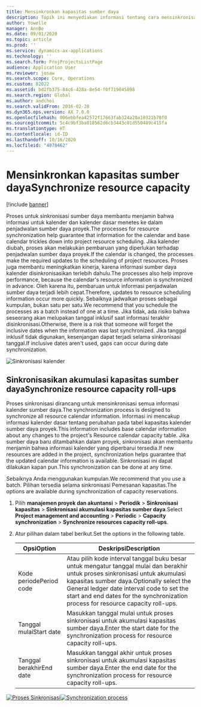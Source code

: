 ```yaml
---
title: Mensinkronkan kapasitas sumber daya
description: Topik ini menyediakan informasi tentang cara mensinkronisasi kapasitas sumber daya di seluruh kalender dan proyek.
author: Yowelle
manager: AnnBe
ms.date: 09/01/2020
ms.topic: article
ms.prod: ''
ms.service: dynamics-ax-applications
ms.technology: ''
ms.search.form: ProjProjectsListPage
audience: Application User
ms.reviewer: josaw
ms.search.scope: Core, Operations
ms.custom: 82022
ms.assetid: bd2fb375-84c6-428a-8e54-f0f719045898
ms.search.region: Global
ms.author: andchoi
ms.search.validFrom: 2016-02-28
ms.dyn365.ops.version: AX 7.0.0
ms.openlocfilehash: 006ebbfea42572f17663fab324a20a10321b78f0
ms.sourcegitcommit: 5c4c9bf3ba018562d6cb3443c01d550489c415fa
ms.translationtype: HT
ms.contentlocale: id-ID
ms.lasthandoff: 10/16/2020
ms.locfileid: "4078462"
---
```

# <a name="synchronize-resource-capacity"></a><span data-ttu-id="4229d-103">Mensinkronkan kapasitas sumber daya</span><span class="sxs-lookup"><span data-stu-id="4229d-103">Synchronize resource capacity</span></span>

[!include [banner](../includes/banner.md)]

<span data-ttu-id="4229d-104">Proses untuk sinkronisasi sumber daya membantu menjamin bahwa informasi untuk kalender dan kalender dasar menetes ke dalam penjadwalan sumber daya proyek.</span><span class="sxs-lookup"><span data-stu-id="4229d-104">The processes for resource synchronization help guarantee that information for the calendar and base calendar trickles down into project resource scheduling.</span></span> <span data-ttu-id="4229d-105">Jika kalender diubah, proses akan melakukan pembaruan yang diperlukan terhadap penjadwalan sumber daya proyek.</span><span class="sxs-lookup"><span data-stu-id="4229d-105">If the calendar is changed, the processes make the required updates to the scheduling of project resources.</span></span> <span data-ttu-id="4229d-106">Proses juga membantu meningkatkan kinerja, karena informasi sumber daya kalender disinkronisasikan terlebih dahulu.</span><span class="sxs-lookup"><span data-stu-id="4229d-106">The processes also help improve performance, because the calendar's resource information is synchronized in advance.</span></span> <span data-ttu-id="4229d-107">Oleh karena itu, pembaruan untuk informasi penjadwalan sumber daya terjadi lebih cepat.</span><span class="sxs-lookup"><span data-stu-id="4229d-107">Therefore, updates to resource scheduling information occur more quickly.</span></span> <span data-ttu-id="4229d-108">Sebaiknya jadwalkan proses sebagai kumpulan, bukan satu per satu.</span><span class="sxs-lookup"><span data-stu-id="4229d-108">We recommend that you schedule the processes as a batch instead of one at a time.</span></span> <span data-ttu-id="4229d-109">Jika tidak, ada risiko bahwa seseorang akan melupakan tanggal inklusif saat informasi terakhir disinkronisasi.</span><span class="sxs-lookup"><span data-stu-id="4229d-109">Otherwise, there is a risk that someone will forget the inclusive dates when the information was last synchronized.</span></span> <span data-ttu-id="4229d-110">Jika tanggal inklusif tidak digunakan, kesenjangan dapat terjadi selama sinkronisasi tanggal.</span><span class="sxs-lookup"><span data-stu-id="4229d-110">If inclusive dates aren't used, gaps can occur during date synchronization.</span></span>

![Sinkronisasi kalender](./media/projectresourcing04-1024x471.jpg)

## <a name="synchronize-resource-capacity-roll-ups"></a><span data-ttu-id="4229d-112">Sinkronisasikan akumulasi kapasitas sumber daya</span><span class="sxs-lookup"><span data-stu-id="4229d-112">Synchronize resource capacity roll-ups</span></span>

<span data-ttu-id="4229d-113">Proses sinkronisasi dirancang untuk mensinkronisasi semua informasi kalender sumber daya.</span><span class="sxs-lookup"><span data-stu-id="4229d-113">The synchronization process is designed to synchronize all resource calendar information.</span></span> <span data-ttu-id="4229d-114">Informasi ini mencakup informasi kalender dasar tentang perubahan pada tabel kapasitas kalender sumber daya proyek.</span><span class="sxs-lookup"><span data-stu-id="4229d-114">This information includes base calendar information about any changes to the project's Resource calendar capacity table.</span></span> <span data-ttu-id="4229d-115">Jika sumber daya baru ditambahkan dalam proyek, sinkronisasi akan membantu menjamin bahwa informasi kalender yang diperbarui tersedia.</span><span class="sxs-lookup"><span data-stu-id="4229d-115">If new resources are added in the project, synchronization helps guarantee that the updated calendar information is available.</span></span> <span data-ttu-id="4229d-116">Sinkronisasi ini dapat dilakukan kapan pun.</span><span class="sxs-lookup"><span data-stu-id="4229d-116">This synchronization can be done at any time.</span></span>

<span data-ttu-id="4229d-117">Sebaiknya Anda menggunakan kumpulan.</span><span class="sxs-lookup"><span data-stu-id="4229d-117">We recommend that you use a batch.</span></span> <span data-ttu-id="4229d-118">Pilihan tersedia selama sinkronisasi Pemesanan kapasitas.</span><span class="sxs-lookup"><span data-stu-id="4229d-118">The options are available during synchronization of capacity reservations.</span></span>

1. <span data-ttu-id="4229d-119">Pilih **manajemen proyek dan akuntansi** &gt; **Periodik** &gt; **Sinkronisasi kapasitas** &gt; **Sinkronisasi akumulasi kapasitas sumber daya**.</span><span class="sxs-lookup"><span data-stu-id="4229d-119">Select **Project management and accounting** &gt; **Periodic** &gt; **Capacity synchronization** &gt; **Synchronize resources capacity roll-ups**.</span></span>
2. <span data-ttu-id="4229d-120">Atur pilihan dalam tabel berikut.</span><span class="sxs-lookup"><span data-stu-id="4229d-120">Set the options in the following table.</span></span>

    | <span data-ttu-id="4229d-121">Opsi</span><span class="sxs-lookup"><span data-stu-id="4229d-121">Option</span></span>      | <span data-ttu-id="4229d-122">Deskripsi</span><span class="sxs-lookup"><span data-stu-id="4229d-122">Description</span></span> |
    |-------------|-------------|
    | <span data-ttu-id="4229d-123">Kode periode</span><span class="sxs-lookup"><span data-stu-id="4229d-123">Period code</span></span> | <span data-ttu-id="4229d-124">Atau pilih kode interval tanggal buku besar untuk mengatur tanggal mulai dan berakhir untuk proses sinkronisasi untuk akumulasi kapasitas sumber daya.</span><span class="sxs-lookup"><span data-stu-id="4229d-124">Optionally select the General ledger date interval code to set the start and end dates for the synchronization process for resource capacity roll-ups.</span></span> |
    | <span data-ttu-id="4229d-125">Tanggal mulai</span><span class="sxs-lookup"><span data-stu-id="4229d-125">Start date</span></span>  | <span data-ttu-id="4229d-126">Masukkan tanggal mulai untuk proses sinkronisasi untuk akumulasi kapasitas sumber daya.</span><span class="sxs-lookup"><span data-stu-id="4229d-126">Enter the start date for the synchronization process for resource capacity roll-ups.</span></span> |
    | <span data-ttu-id="4229d-127">Tanggal berakhir</span><span class="sxs-lookup"><span data-stu-id="4229d-127">End date</span></span>    | <span data-ttu-id="4229d-128">Masukkan tanggal akhir untuk proses sinkronisasi untuk akumulasi kapasitas sumber daya.</span><span class="sxs-lookup"><span data-stu-id="4229d-128">Enter the end date for the synchronization process for resource capacity roll-ups.</span></span> |

<span data-ttu-id="4229d-129">[![Proses Sinkronisasi](./media/projectresourcing09.jpg)](./media/projectresourcing09.jpg)</span><span class="sxs-lookup"><span data-stu-id="4229d-129">[![Synchronization process](./media/projectresourcing09.jpg)](./media/projectresourcing09.jpg)</span></span>
